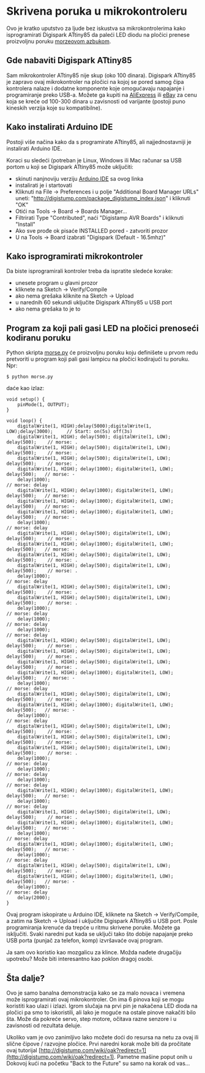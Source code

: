 # Skrivena poruka u mikrokontroleru

Ovo je kratko uputstvo za ljude bez iskustva sa mikrokontrolerima kako isprogramirati Digispark ATtiny85 da
paleći LED diodu na pločici prenese proizvoljnu poruku [morzeovom azbukom](https://sr.wikipedia.org/wiki/%D0%9C%D0%BE%D1%80%D0%B7%D0%B5%D0%BE%D0%B2%D0%B0_%D0%B0%D0%B7%D0%B1%D1%83%D0%BA%D0%B0).

## Gde nabaviti Digispark ATtiny85

Sam mikrokontroler ATtiny85 nije skup (oko 100 dinara). Digispark ATtiny85
je zapravo ovaj mikrokontroler na pločici na kojoj se pored samog čipa
kontrolera nalaze i dodatne komponente koje omogućavaju napajanje i
programiranje preko USB-a. Možete ga kupiti na [AliExpress](https://www.aliexpress.com/wholesale?SearchText=Digispark+ATtiny85) ili
[eBay](https://www.ebay.com/sch/i.html?_nkw=digispark+attiny85&_sacat=0) za cenu 
koja se kreće od 100-300 dinara u zavisnosti od varijante (postoji puno
kineskih verzija koje su kompatibilne).

## Kako instalirati Arduino IDE

Postoji više načina kako da s programirate ATtiny85, ali najjednostavniji je
instalirati Arduino IDE.

Koraci su sledeći (potreban je Linux, Windows ili Mac računar sa USB portom
u koji se Digispark ATtiny85 može uključiti:

* skinuti nanjnoviju verziju [Arduino IDE](https://www.arduino.cc/en/Main/Software) sa ovog linka
* instalirati je i startovati
* Kliknuti na File -> Preferences i u polje "Additional Board Manager URLs"
uneti: "http://digistump.com/package_digistump_index.json" i kliknuti "OK"
* Otići na Tools -> Board -> Boards Manager...
* Filtrirati Type "Contributed", naći "Digistamp AVR Boards" i kliknuti "Install"
* Ako sve prođe ok pisaće INSTALLED pored - zatvoriti prozor
* U na Tools -> Board izabrati "Digispark (Default - 16.5mhz)"

## Kako isprogramirati mikrokontroler

Da biste isprogramirali kontroler treba da ispratite sledeće korake:
* unesete program u glavni prozor
* kliknete na Sketch -> Verify/Compile
* ako nema grešaka kliknite na Sketch -> Upload
* u narednih 60 sekundi uključite Digispark ATtiny85 u USB port
* ako nema grešaka to je to

## Program za koji pali gasi LED na pločici prenoseći kodiranu poruku

Python skripta [morse.py](morse.py) će proizvoljnu poruku koju definišete u
prvom redu pretvoriti u program koji pali gasi lampicu na pločici kodirajući
tu poruku. Npr:

```
$ python morse.py
```
daće kao izlaz:
```
void setup() {                
    pinMode(1, OUTPUT);
}

void loop() {
    digitalWrite(1, HIGH);delay(5000);digitalWrite(1, LOW);delay(3000);     // Start: on(5s) off(3s)
    digitalWrite(1, HIGH); delay(500); digitalWrite(1, LOW); delay(500);    // morse: .
    digitalWrite(1, HIGH); delay(500); digitalWrite(1, LOW); delay(500);    // morse: .
    digitalWrite(1, HIGH); delay(500); digitalWrite(1, LOW); delay(500);    // morse: .
    digitalWrite(1, HIGH); delay(1000); digitalWrite(1, LOW); delay(500);   // morse: -
    delay(1000);                                                            // morse: delay
    digitalWrite(1, HIGH); delay(1000); digitalWrite(1, LOW); delay(500);   // morse: -
    digitalWrite(1, HIGH); delay(1000); digitalWrite(1, LOW); delay(500);   // morse: -
    digitalWrite(1, HIGH); delay(1000); digitalWrite(1, LOW); delay(500);   // morse: -
    delay(1000);                                                            // morse: delay
    digitalWrite(1, HIGH); delay(500); digitalWrite(1, LOW); delay(500);    // morse: .
    digitalWrite(1, HIGH); delay(1000); digitalWrite(1, LOW); delay(500);   // morse: -
    digitalWrite(1, HIGH); delay(500); digitalWrite(1, LOW); delay(500);    // morse: .
    digitalWrite(1, HIGH); delay(500); digitalWrite(1, LOW); delay(500);    // morse: .
    delay(1000);                                                            // morse: delay
    digitalWrite(1, HIGH); delay(500); digitalWrite(1, LOW); delay(500);    // morse: .
    digitalWrite(1, HIGH); delay(500); digitalWrite(1, LOW); delay(500);    // morse: .
    delay(1000);                                                            // morse: delay
    delay(1000);                                                            // morse: delay
    delay(1000);                                                            // morse: delay
    digitalWrite(1, HIGH); delay(500); digitalWrite(1, LOW); delay(500);    // morse: .
    digitalWrite(1, HIGH); delay(500); digitalWrite(1, LOW); delay(500);    // morse: .
    digitalWrite(1, HIGH); delay(500); digitalWrite(1, LOW); delay(500);    // morse: .
    digitalWrite(1, HIGH); delay(1000); digitalWrite(1, LOW); delay(500);   // morse: -
    delay(1000);                                                            // morse: delay
    digitalWrite(1, HIGH); delay(500); digitalWrite(1, LOW); delay(500);    // morse: .
    digitalWrite(1, HIGH); delay(1000); digitalWrite(1, LOW); delay(500);   // morse: -
    delay(1000);                                                            // morse: delay
    digitalWrite(1, HIGH); delay(500); digitalWrite(1, LOW); delay(500);    // morse: .
    digitalWrite(1, HIGH); delay(500); digitalWrite(1, LOW); delay(500);    // morse: .
    digitalWrite(1, HIGH); delay(500); digitalWrite(1, LOW); delay(500);    // morse: .
    delay(1000);                                                            // morse: delay
    delay(1000);                                                            // morse: delay
    delay(1000);                                                            // morse: delay
    digitalWrite(1, HIGH); delay(1000); digitalWrite(1, LOW); delay(500);   // morse: -
    delay(1000);                                                            // morse: delay
    digitalWrite(1, HIGH); delay(500); digitalWrite(1, LOW); delay(500);    // morse: .
    digitalWrite(1, HIGH); delay(1000); digitalWrite(1, LOW); delay(500);   // morse: -
    delay(1000);                                                            // morse: delay
    digitalWrite(1, HIGH); delay(1000); digitalWrite(1, LOW); delay(500);   // morse: -
    delay(1000);                                                            // morse: delay
    digitalWrite(1, HIGH); delay(500); digitalWrite(1, LOW); delay(500);    // morse: .
    digitalWrite(1, HIGH); delay(1000); digitalWrite(1, LOW); delay(500);   // morse: -
    delay(1000);                                                            // morse: delay
    delay(2000);
}
```
Ovaj program iskopirate u Arduino IDE, kliknete na Sketch -> Verify/Compile, a zatim na Sketch -> Upload i uključite Digispark ATtiny85 u USB port. Posle programiranja krenuće da trepće u ritmu skrivene poruke. Možete ga isključiti. Svaki naredni put kada se uključi tako što dobije napajanje preko USB porta (punjač za telefon, komp) izvršavaće ovaj program.

Ja sam ovo koristio kao mozgalicu za klince. Možda nađete drugačiju upotrebu? Može biti interesantno kao poklon dragoj osobi.

## Šta dalje?

Ovo je samo banalna demonstracija kako se za malo novaca i vremena može isprogramirati ovaj mikrokontroler. On ima 6 pinova koji se mogu koristiti kao ulazi i izlazi. Igrom slučaja na prvi pin je nakačena LED dioda na pločici pa smo to iskoristili, ali lako je moguće na ostale pinove nakačiti bilo šta. Može da pokreće servo, step motore, očitava razne senzore i u zavisnosti od rezultata deluje. 

Ukoliko vam je ovo zanimljivo lako možete doći do resursa na netu za ovaj ili slične čipove / razvojne pločice. Prvi naredni korak može biti da pročitate ovaj tutorijal [http://digistump.com/wiki/oak?redirect=1](http://digistump.com/wiki/oak?redirect=1). Pametne mašine poput onih u Dokovoj kući na početku "Back to the Future" su samo na korak od vas...




 
